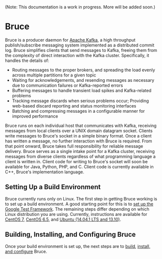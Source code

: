 (Note: This documentation is a work in progress.  More will be added soon.)

# Bruce

Bruce is a producer daemon for [Apache Kafka](http://kafka.apache.org), a
high throughput publish/subscribe messaging system implemented as a distributed
commit log.  Bruce simplifies clients that send messages to Kafka, freeing them
from the complexity of direct interaction with the Kafka cluster.
Specifically, it handles the details of:

* Routing messages to the proper brokers, and spreading the load evenly across
  multiple partitions for a given topic
* Waiting for acknowledgements, and resending messages as necessary due to
  communication failures or Kafka-reported errors
* Buffering messages to handle transient load spikes and Kafka-related problems
* Tracking message discards when serious problems occur; Providing web-based
  discard reporting and status monitoring interfaces
* Batching and compressing messages in a configurable manner for improved
  performance

Bruce runs on each individual host that communicates with Kafka, receiving
messages from local clients over a UNIX domain datagram socket.  Clients write
messages to Bruce's socket in a simple binary format.  Once a client has
written a message, no further interaction with Bruce is required.  From that
point onward, Bruce takes full responsibility for reliable message delivery.
Bruce serves as a single intake point for a Kafka cluster, receiving messages
from diverse clients regardless of what programming language a client is
written in.  Client code for writing to Bruce's socket will soon be available
for Java, Python, PHP, and C.  Client code is currently available in C++,
Bruce's implementation language.

## Setting Up a Build Environment

Bruce currently runs only on Linux.  The first step in getting Bruce working is
to set up a build environment.  A good starting point for this is to
[set up the Google Test Framework](https://github.com/tagged/bruce/blob/master/doc/gtest.md).  The remaining steps differ depending on which Linux distribution
you are using.  Currently, instructions are available for
[CentOS 7](https://github.com/tagged/bruce/blob/master/doc/centos_7_env.md),
[CentOS 6.5](https://github.com/tagged/bruce/blob/master/doc/centos_6_5_env.md),
and [Ubuntu (14.04.1 LTS and 13.10)](https://github.com/tagged/bruce/blob/master/doc/ubuntu_14_and_13_env.md).

## Building, Installing, and Configuring Bruce

Once your build environment is set up, the next steps are to
[build](https://github.com/tagged/bruce/blob/master/doc/build.md),
[install, and configure](https://github.com/tagged/bruce/blob/master/doc/config.md) Bruce.

